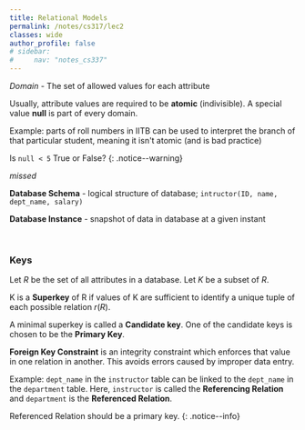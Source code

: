 ```yaml
---
title: Relational Models
permalink: /notes/cs317/lec2
classes: wide
author_profile: false
# sidebar:
#     nav: "notes_cs337"
---
```

<script type="text/javascript" src="https://code.jquery.com/jquery-1.7.1.min.js"></script>

<script type="text/x-mathjax-config">
  MathJax.Hub.Config({
    tex2jax: {
      inlineMath: [ ['$','$'], ["\\(","\\)"] ],
      processEscapes: true
    }
  });
</script>
<script type="text/javascript" async src="https://cdnjs.cloudflare.com/ajax/libs/mathjax/2.7.5/latest.js?config=TeX-MML-AM_CHTML" async></script>

<!-- Notes Begin from here -->

*Domain* - The set of allowed values for each attribute

Usually, attribute values are required to be **atomic** (indivisible). A special value **null** is part of every domain.

Example: parts of roll numbers in IITB can be used to interpret the branch of that particular student, meaning it isn't atomic (and is bad practice)

Is `null < 5` True or False?
{: .notice--warning}

*missed*

**Database Schema** - logical structure of database; `intructor(ID, name, dept_name, salary)`

**Database Instance** - snapshot of data in database at a given instant

&nbsp;

### Keys

Let $R$ be the set of all attributes in a database. Let $K$ be a subset of $R$.

K is a **Superkey** of R if values of K are sufficient to identify a unique tuple of each possible relation $r(R)$.

A minimal superkey is called a **Candidate key**. One of the candidate keys is chosen to be the **Primary Key**.

**Foreign Key Constraint** is an integrity constraint which enforces that value in one relation in another. This avoids errors caused by improper data entry.

Example: `dept_name` in the `instructor` table can be linked to the `dept_name` in the `department` table. Here, `instructor` is called the **Referencing Relation** and `department` is the **Referenced Relation**.

Referenced Relation should be a primary key.
{: .notice--info}

